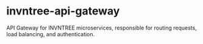 # invntree-api-gateway
API Gateway for INVNTREE microservices, responsible for routing requests, load balancing, and authentication.
